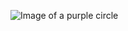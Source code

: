 ![Image of a purple circle](https://image.freepik.com/free-vector/shining-circle-purple-lighting-isolated-dark-background_1441-2396.jpg)
